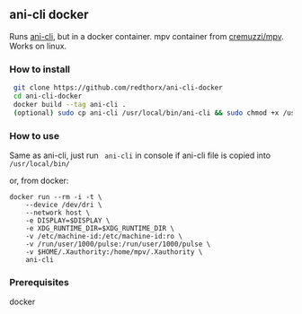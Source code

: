  ## ani-cli docker
 
 Runs [ani-cli](https://github.com/pystardust/ani-cli), but in a docker container. mpv container from [cremuzzi/mpv](https://github.com/cremuzzi/docker-mpv). Works on linux. 
 
 ### How to install
 
```sh
 git clone https://github.com/redthorx/ani-cli-docker
 cd ani-cli-docker
 docker build --tag ani-cli .
 (optional) sudo cp ani-cli /usr/local/bin/ani-cli && sudo chmod +x /usr/local/bin/ani-cli

```

### How to use

Same as ani-cli, just run ``` ani-cli``` in console if ani-cli file is copied into ```/usr/local/bin/```

or, from docker:
```
docker run --rm -i -t \                    
    --device /dev/dri \
    --network host \
    -e DISPLAY=$DISPLAY \
    -e XDG_RUNTIME_DIR=$XDG_RUNTIME_DIR \
    -v /etc/machine-id:/etc/machine-id:ro \
    -v /run/user/1000/pulse:/run/user/1000/pulse \
    -v $HOME/.Xauthority:/home/mpv/.Xauthority \
    ani-cli
 ```
 
 ### Prerequisites
 docker
